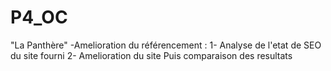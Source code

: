 # P4_OC
"La Panthère"
-Amelioration du référencement :
 1- Analyse de l'etat de SEO du site fourni
 2- Amelioration du site
 Puis comparaison des resultats
